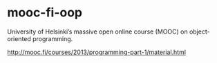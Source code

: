 # mooc-fi-oop
University of Helsinki’s massive open online course (MOOC) on object-oriented programming.

http://mooc.fi/courses/2013/programming-part-1/material.html
